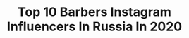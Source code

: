 ---
title: Top 10 Barbers Instagram Influencers In Russia In 2020
description: >-
  Find top barbers Instagram influencers in Russia in 2020. Most popular hashtags: #barbershop #barberlife #barbershopconnect #fade.
platform: Instagram
profiles:
  - username: "dianamadness"
    fullname: >-
      Diana Madness (Official)
    location: "Russia"
    followers: 54382
    engagement: 1126
    commentsToLikes: 0.015408
    avatar: "https://scontent-gmp1-1.cdninstagram.com/v/t51.2885-19/s320x320/70144675_724604378007610_1328637232390602752_n.jpg?_nc_ht=scontent-gmp1-1.cdninstagram.com&_nc_ohc=_3CGhiIhotQAX-mffOO&oh=10ecd4476b6c2c6e1920deb18edcc0e0&oe=5EA2BFEF"
    verified: false
    hashtags: ""
  - username: "danik_ru"
    fullname: >-
      Daniil Gochua
    location: "Russia"
    followers: 11387
    engagement: 1353
    commentsToLikes: 0.045164
    avatar: "https://scontent-lhr8-1.cdninstagram.com/v/t51.2885-19/s320x320/68887936_494136441142778_1142738321831624704_n.jpg?_nc_ht=scontent-lhr8-1.cdninstagram.com&_nc_ohc=wu487bi72wMAX_AL4Mi&oh=39b918669b95b7a7566dbc63b3fce92c&oe=5EB9BDDF"
    verified: false
    hashtags: "#moscow, #surgut, #fade, #officialbarberclub"
  - username: "kvenzo.barber.cuts"
    fullname: >-
      ◼️ CHASNYK   BOGDAN ◼️
    location: "Russia"
    followers: 32547
    engagement: 450
    commentsToLikes: 0.018752
    avatar: "https://scontent-atl3-1.cdninstagram.com/v/t51.2885-19/s320x320/71542138_533476777407666_7860333714151047168_n.jpg?_nc_ht=scontent-atl3-1.cdninstagram.com&_nc_ohc=HGT3Q6khdBkAX_RJbAt&oh=88f163cdb6331277e74ece6bc8394850&oe=5EBCB495"
    verified: false
    hashtags: "#national, #barbertheory, #barbersince98, #menshairworld"
  - username: "zena.yuh"
    fullname: >-
      Евгений Юхнович 14 Years Old
    location: "Russia"
    followers: 24673
    engagement: 556
    commentsToLikes: 0.016409
    avatar: "https://scontent-ams4-1.cdninstagram.com/v/t51.2885-19/s320x320/80816679_1296888467186641_166837493512011776_n.jpg?_nc_ht=scontent-ams4-1.cdninstagram.com&_nc_ohc=FTs30GnJ5HUAX88-SR6&oh=0d7975b7f14e88ba8f1eff9cf4172bba&oe=5EB86846"
    verified: false
    hashtags: "#hair, #fade, #barbershop, #rebelbarber"
  - username: "vazgen.oga"
    fullname: >-
      Вазген Оганнисян
    location: "Russia"
    followers: 142344
    engagement: 202
    commentsToLikes: 0.019936
    avatar: "https://scontent-lhr8-1.cdninstagram.com/v/t51.2885-19/s320x320/60752207_322750885087324_8685671100949987328_n.jpg?_nc_ht=scontent-lhr8-1.cdninstagram.com&_nc_ohc=2aPAH57f7TwAX_VhEd7&oh=70b5fa47de360e16d9ed04b70591e410&oe=5EBB06B2"
    verified: false
    hashtags: "#yerevanbarber, #louisvuitton, #hairstyle, #barbershop"
  - username: "a.nizhnick"
    fullname: >-
      Научу стричь ✂️ Нижник Антон
    location: "Russia"
    followers: 18914
    engagement: 291
    commentsToLikes: 0.130989
    avatar: "https://scontent-lht6-1.cdninstagram.com/v/t51.2885-19/s320x320/37209569_1863997673906914_7351562604210290688_n.jpg?_nc_ht=scontent-lht6-1.cdninstagram.com&_nc_ohc=dMJBXB0E7eYAX-cWFgk&oh=a8eee05ccee11df74174d80418980ffb&oe=5EB4F1DF"
    verified: false
    hashtags: "#pro, #dewalbattle, #oneshot, #btcbigshot2020"
  - username: "paradavika"
    fullname: >-
      VICTORIA PARADA
    location: "Russia"
    followers: 9427
    engagement: 375
    commentsToLikes: 0.018205
    avatar: "https://scontent-lhr8-1.cdninstagram.com/v/t51.2885-19/s320x320/91921927_556278188349811_3328959405155680256_n.jpg?_nc_ht=scontent-lhr8-1.cdninstagram.com&_nc_ohc=JR6zM0iEagEAX-IbR2d&oh=077ec9150ec0831e3f4dbaf39986d3ea&oe=5EBA4B23"
    verified: false
    hashtags: "#behindthec, #moscow, #mensfashion, #barberconnect"
  - username: "alifade22"
    fullname: >-
      OLIMJONOV ABDUVALI
    location: "Russia"
    followers: 39155
    engagement: 279
    commentsToLikes: 0.025438
    avatar: "https://scontent-ams4-1.cdninstagram.com/v/t51.2885-19/s320x320/67248626_2441496315910948_4130984190508269568_n.jpg?_nc_ht=scontent-ams4-1.cdninstagram.com&_nc_ohc=-CKQO1JTPwAAX8IGwne&oh=616f5c69bb09b05ddc97706518b78e7b&oe=5EB31C4A"
    verified: false
    hashtags: "#fade, #barbersince98, #barberhub, #barberlove"
  - username: "nikolay_generalov"
    fullname: >-
      Nikolay Generalov
    location: "Russia"
    followers: 62683
    engagement: 200
    commentsToLikes: 0.090675
    avatar: "https://scontent-amt2-1.cdninstagram.com/v/t51.2885-19/s320x320/15403482_103645190131873_1728789336675057664_a.jpg?_nc_ht=scontent-amt2-1.cdninstagram.com&_nc_ohc=3_Aq_hcO4yUAX_zvHg9&oh=4897b128a575640f9c6720d296e347cb&oe=5EB6E200"
    verified: false
    hashtags: "#haircuts, #rebel, #hair, #fade"
  - username: "jonnibarber"
    fullname: >-
      ABDULAZIZ ISMOILOV
    location: "Russia"
    followers: 51034
    engagement: 185
    commentsToLikes: 0.021105
    avatar: "https://scontent-ams4-1.cdninstagram.com/v/t51.2885-19/s320x320/68979521_500944797387822_3234128606024171520_n.jpg?_nc_ht=scontent-ams4-1.cdninstagram.com&_nc_ohc=6CtVeFzb0q4AX-qEZL9&oh=4b158c3b9e33cc4fb54b83a75febaa5d&oe=5E8B8CFA"
    verified: false
    hashtags: "#topbarberpost, #russianbarberweek2019, #hairgame, #profissionalbarbers"
---